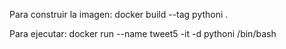 Para construir la imagen:
docker build --tag pythoni .

Para ejecutar:
docker run  --name tweet5 -it -d pythoni /bin/bash

<!-- Para ejecutar:

Opción 1:
docker run  --name tweet5 -it -d -v C:\desarrollo\python\tweetSplit:/app pythoni /bin/bash -->